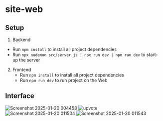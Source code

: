 # site-web

## Setup 

1. Backend
  -   Run `npm install` to install all project dependencies
  -   Run `npx nodemon src/server.js | npx run dev | npm run dev` to start-up the server 

2. Frontend
   - Run `npm install` to install all project dependencies
   - Run `npm run dev` to run project on the Web
     
## Interface
![Screenshot 2025-01-20 004458](https://github.com/user-attachments/assets/56753090-4b4b-40b2-a678-28139374bf76)
![upvote](https://github.com/user-attachments/assets/4dbca7c6-971a-4475-ad9f-b710815ef08a)
![Screenshot 2025-01-20 011504](https://github.com/user-attachments/assets/bf14ce90-7f20-4b9c-9e35-0be65c1593ee)
![Screenshot 2025-01-20 011543](https://github.com/user-attachments/assets/4b7725d3-9d11-4db4-adcc-de1d11d934ec)
